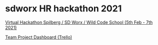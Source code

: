 # sdworx HR hackathon 2021
[Virtual Hackathon Spilberg / SD Worx / Wild Code School (5th Feb - 7th 2021)](https://www.spilberg.be/events/virtual-hackathon-spilberg-slash-sd-rorx-slash-wild-code-school)

[Team Project Dashboard (Trello)](https://trello.com/b/hqd6UMGH/synthetichealthdata2020)
